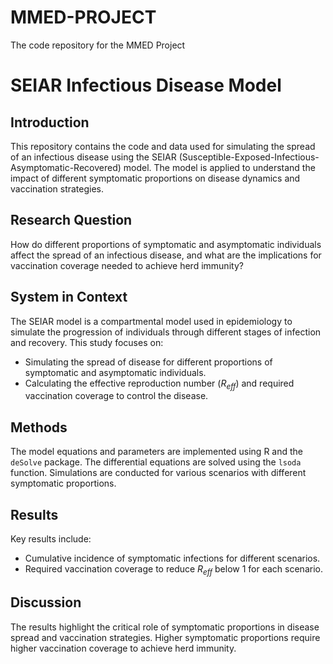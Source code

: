 # MMED-PROJECT
The code repository for the MMED Project
# SEIAR Infectious Disease Model

## Introduction
This repository contains the code and data used for simulating the spread of an infectious disease using the SEIAR (Susceptible-Exposed-Infectious-Asymptomatic-Recovered) model. The model is applied to understand the impact of different symptomatic proportions on disease dynamics and vaccination strategies.

## Research Question
How do different proportions of symptomatic and asymptomatic individuals affect the spread of an infectious disease, and what are the implications for vaccination coverage needed to achieve herd immunity?

## System in Context
The SEIAR model is a compartmental model used in epidemiology to simulate the progression of individuals through different stages of infection and recovery. This study focuses on:
- Simulating the spread of disease for different proportions of symptomatic and asymptomatic individuals.
- Calculating the effective reproduction number ($R_{eff}$) and required vaccination coverage to control the disease.

## Methods
The model equations and parameters are implemented using R and the `deSolve` package. The differential equations are solved using the `lsoda` function. Simulations are conducted for various scenarios with different symptomatic proportions.

## Results
Key results include:
- Cumulative incidence of symptomatic infections for different scenarios.
- Required vaccination coverage to reduce $R_{eff}$ below 1 for each scenario.

## Discussion
The results highlight the critical role of symptomatic proportions in disease spread and vaccination strategies. Higher symptomatic proportions require higher vaccination coverage to achieve herd immunity.
